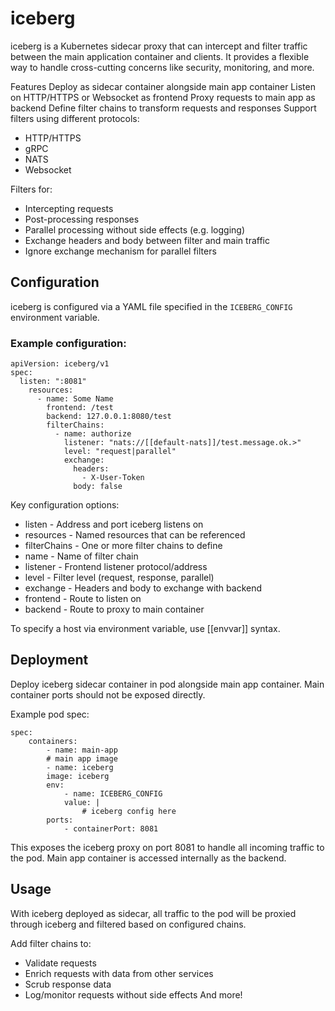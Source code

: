 # iceberg
iceberg is a Kubernetes sidecar proxy that can intercept and filter traffic between the main application container and clients. It provides a flexible way to handle cross-cutting concerns like security, monitoring, and more.

Features
Deploy as sidecar container alongside main app container
Listen on HTTP/HTTPS or Websocket as frontend
Proxy requests to main app as backend
Define filter chains to transform requests and responses
Support filters using different protocols:
- HTTP/HTTPS
- gRPC
- NATS
- Websocket

Filters for:
- Intercepting requests
- Post-processing responses
- Parallel processing without side effects (e.g. logging)
- Exchange headers and body between filter and main traffic
- Ignore exchange mechanism for parallel filters

## Configuration
iceberg is configured via a YAML file specified in the `ICEBERG_CONFIG` environment variable.

### Example configuration:

    apiVersion: iceberg/v1
    spec:
      listen: ":8081"
        resources:
          - name: Some Name
            frontend: /test
            backend: 127.0.0.1:8080/test
            filterChains: 
              - name: authorize
                listener: "nats://[[default-nats]]/test.message.ok.>"
                level: "request|parallel"
                exchange: 
                  headers: 
                    - X-User-Token
                  body: false

Key configuration options:
- listen - Address and port iceberg listens on
- resources - Named resources that can be referenced
- filterChains - One or more filter chains to define
- name - Name of filter chain
- listener - Frontend listener protocol/address
- level - Filter level (request, response, parallel)
- exchange - Headers and body to exchange with backend
- frontend - Route to listen on
- backend - Route to proxy to main container

To specify a host via environment variable, use [[envvar]] syntax.

## Deployment

Deploy iceberg sidecar container in pod alongside main app container. Main container ports should not be exposed directly.

Example pod spec:

    spec:
        containers:
            - name: main-app
            # main app image
            - name: iceberg 
            image: iceberg
            env:
                - name: ICEBERG_CONFIG
                value: |
                    # iceberg config here
            ports:
                - containerPort: 8081
        
This exposes the iceberg proxy on port 8081 to handle all incoming traffic to the pod. Main app container is accessed internally as the backend.

## Usage

With iceberg deployed as sidecar, all traffic to the pod will be proxied through iceberg and filtered based on configured chains.

Add filter chains to:
- Validate requests
- Enrich requests with data from other services
- Scrub response data
- Log/monitor requests without side effects
And more!